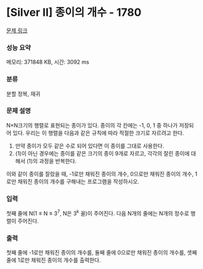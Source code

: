 # [Silver II] 종이의 개수 - 1780 

[문제 링크](https://www.acmicpc.net/problem/1780) 

### 성능 요약

메모리: 371848 KB, 시간: 3092 ms

### 분류

분할 정복, 재귀

### 문제 설명

<p>N×N크기의 행렬로 표현되는 종이가 있다. 종이의 각 칸에는 -1, 0, 1 중 하나가 저장되어 있다. 우리는 이 행렬을 다음과 같은 규칙에 따라 적절한 크기로 자르려고 한다.</p>

<ol>
	<li>만약 종이가 모두 같은 수로 되어 있다면 이 종이를 그대로 사용한다.</li>
	<li>(1)이 아닌 경우에는 종이를 같은 크기의 종이 9개로 자르고, 각각의 잘린 종이에 대해서 (1)의 과정을 반복한다.</li>
</ol>

<p>이와 같이 종이를 잘랐을 때, -1로만 채워진 종이의 개수, 0으로만 채워진 종이의 개수, 1로만 채워진 종이의 개수를 구해내는 프로그램을 작성하시오.</p>

### 입력 

 <p>첫째 줄에 N(1 ≤ N ≤ 3<sup>7</sup>, N은 3<sup>k</sup> 꼴)이 주어진다. 다음 N개의 줄에는 N개의 정수로 행렬이 주어진다.</p>

### 출력 

 <p>첫째 줄에 -1로만 채워진 종이의 개수를, 둘째 줄에 0으로만 채워진 종이의 개수를, 셋째 줄에 1로만 채워진 종이의 개수를 출력한다.</p>

